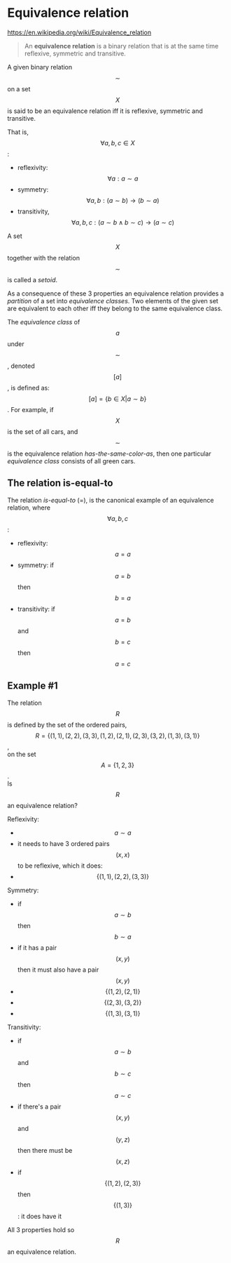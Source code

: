 # Equivalence relation

https://en.wikipedia.org/wiki/Equivalence_relation


> An **equivalence relation** is a binary relation that is at the same time reflexive, symmetric and transitive.

A given binary relation $$\sim$$ on a set $$X$$ is said to be an equivalence relation iff it is reflexive, symmetric and transitive.

That is, $$\forall a, b, c \in X$$:
* reflexivity: $$\forall a : a \sim a$$
* symmetry: $$\forall a,b : (a \sim b) \to (b \sim a)$$
* transitivity, $$\forall a,b,c :(a \sim b \land b \sim c) \to (a \sim c)$$

A set $$X$$ together with the relation $$\sim$$ is called a *setoid*.

As a consequence of these 3 properties an equivalence relation provides a _partition_ of a set into _equivalence classes_. Two elements of the given set are equivalent to each other iff they belong to the same equivalence class.

The *equivalence class* of $$a$$ under $$\sim$$, denoted $$[a]$$, is defined as: $$[a] = \{b \in X | a \sim b \}$$. For example, if $$X$$ is the set of all cars, and $$\sim$$ is the equivalence relation *has-the-same-color-as*, then one particular *equivalence class* consists of all green cars.



## The relation is-equal-to

The relation *is-equal-to* (=), is the canonical example of an equivalence relation, where $$\forall a, b, c$$:
* reflexivity: $$a = a$$
* symmetry: if $$a = b$$ then $$b = a$$
* transitivity: if $$a = b$$ and $$b = c$$ then $$a = c$$


## Example #1

The relation $$R$$ is defined by the set of the ordered pairs,   
$$R=\{(1,1),(2,2),(3,3),(1,2),(2,1),(2,3),(3,2),(1,3),(3,1)\}$$,    
on the set $$A=\{1,2,3\}$$.    
Is $$R$$ an equivalence relation?

Reflexivity:
- $$a \sim a$$
- it needs to have 3 ordered pairs $$(x,x)$$ to be reflexive, which it does:
- $$\{(1,1),(2,2),(3,3)\}$$

Symmetry:
- if $$a \sim b$$ then $$b \sim a$$
- if it has a pair $$(x,y)$$ then it must also have a pair $$(x,y)$$
- $$\{(1,2),(2,1)\}$$
- $$\{(2,3),(3,2)\}$$
- $$\{(1,3),(3,1)\}$$

Transitivity:
- if $$a \sim b$$ and $$b \sim c$$ then $$a \sim c$$
- if there's a pair $$(x,y)$$ and $$(y,z)$$ then there must be $$(x,z)$$
- if $$\{(1,2),(2,3)\}$$ then $$\{(1,3)\}$$: it does have it

All 3 properties hold so $$R$$ an equivalence relation.
